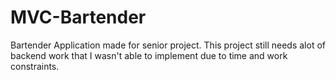 # MVC-Bartender
Bartender Application made for senior project. This project still needs alot of backend work that I wasn't able to implement due to time and work constraints.
